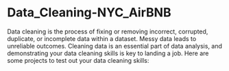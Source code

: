 # Data_Cleaning-NYC_AirBNB
 Data cleaning is the process of fixing or removing incorrect, corrupted, duplicate, or incomplete data within a dataset. Messy data leads to unreliable outcomes. Cleaning data is an essential part of data analysis, and demonstrating your data cleaning skills is key to landing a job. Here are some projects to test out your data cleaning skills:
